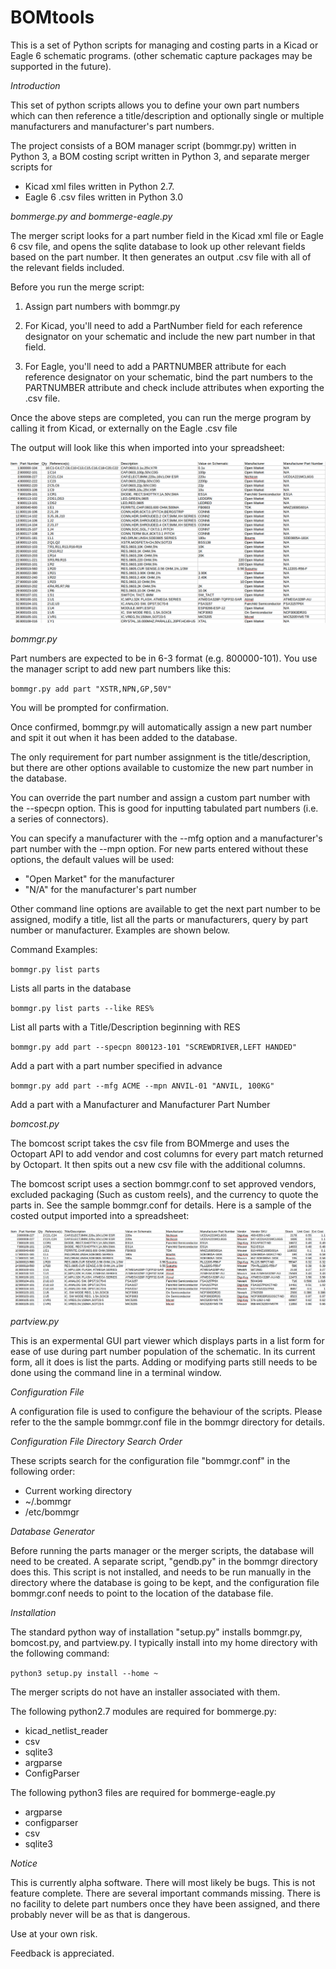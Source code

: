 **BOMtools**
=========
This is a set of Python scripts for managing and costing parts in a Kicad or Eagle 6 schematic programs.
(other schematic capture packages may be supported in the future).

*Introduction*

This set of python scripts allows you to define your own part numbers
which can then reference a title/description and optionally single
or multiple manufacturers and manufacturer's part numbers.

The project consists of a BOM manager script (bommgr.py) written in
Python 3, a BOM costing script written in Python 3,
and separate merger scripts for
 
 * Kicad xml files written in Python 2.7.
 * Eagle 6 .csv files written in Python 3.0

*bommerge.py and bommerge-eagle.py* 

The merger script looks for a part number field in the Kicad xml file
or Eagle 6 csv file, and opens the sqlite database to look up other
relevant fields based on the part number. It then generates an
output .csv file with all of the relevant fields included.

Before you run the merge script:

1. Assign part numbers with bommgr.py

2. For Kicad, you'll need to add a PartNumber field for each reference
designator on your schematic and include the new part number in
that field.

3. For Eagle, you'll need to add a PARTNUMBER attribute for each reference
designator on your schematic, bind the part numbers to the PARTNUMBER attribute
and check include attributes when exporting the .csv file.

Once the above steps are completed, you can run the merge program
by calling it from Kicad, or externally on the Eagle .csv file

The output will look like this when imported into your spreadsheet:

![ProjectPicture](Screenshot.png)

*bommgr.py*

Part numbers are expected to be in 6-3 format (e.g. 800000-101). You use
the manager script to add new part numbers like this:

`bommgr.py add part "XSTR,NPN,GP,50V"`

You will be prompted for confirmation.

Once confirmed, bommgr.py will automatically assign a new part number and spit it out
when it has been added to the database.

The only requirement for part number assignment
is the title/description, but there are other options available to
customize the new part number in the database.

You can override the part number and assign a custom part number with
the --specpn option. This is good for inputting tabulated part numbers
(i.e. a series of connectors).

You can specify a manufacturer with the --mfg option and a
manufacturer's part number with the --mpn option. For new parts entered
without these options, the default values will be used:

* "Open Market" for the manufacturer
* "N/A" for the manufacturer's part number

Other command line options are available to get the next part number to
be assigned, modify a title, list all the parts or manufacturers, query
by part number or manufacturer. Examples are shown below.


Command Examples:

`bommgr.py list parts`

Lists all parts in the database

`bommgr.py list parts --like RES%`

List all parts with a Title/Description beginning with RES

`bommgr.py add part --specpn 800123-101 "SCREWDRIVER,LEFT HANDED"`

Add a part with a part number specified in advance

`bommgr.py add part --mfg ACME --mpn ANVIL-01 "ANVIL, 100KG"`

Add a part with a Manufacturer and Manufacturer Part Number


*bomcost.py*

The bomcost script takes the csv file from BOMmerge and uses the Octopart
API to add vendor and cost columns for every part match returned by Octopart.
It then spits out a new csv file with the additional columns. 

The bomcost script uses a section bommgr.conf to set approved vendors, excluded
packaging (Such as custom reels), and the currency to quote the parts
in. See the sample bommgr.conf for details. Here is a sample of the costed 
output imported into a spreadsheet:

![ProjectPicture](ScreenshotCost.png)


*partview.py*

This is an expermental GUI part viewer which displays parts in a list form
for ease of use during part number population of the schematic.
In its current form, all it does is list the parts. Adding or modifying
parts still needs to be done using the command line in a terminal window.

*Configuration File*

A configuration file is used to configure the behaviour of the scripts. Please refer to the the sample bommgr.conf
file in the bommgr directory for details.

*Configuration File Directory Search Order*

These scripts search for the configuration file "bommgr.conf" in the following order:

* Current working directory
* ~/.bommgr
* /etc/bommgr

*Database Generator*

Before running the parts manager or the merger scripts, the database will
need to be created. A separate script, "gendb.py" in the bommgr
directory does this. This script is not installed, and needs to be run manually in the directory where the database is going to be kept,
and the configuration file bommgr.conf needs to point to the location of the database file.


*Installation*

The standard python way of installation "setup.py" installs bommgr.py, bomcost.py, and partview.py. I typically install into my home directory
with the following command:

`python3 setup.py install --home ~`

The merger scripts do not have an installer associated with them.

The following python2.7 modules are required for bommerge.py:

* kicad_netlist_reader
* csv
* sqlite3
* argparse
* ConfigParser

The following python3 files are required for bommerge-eagle.py

* argparse
* configparser
* csv
* sqlite3


*Notice*

This is currently alpha software. There will most likely be bugs. This is not feature complete. There
are several important commands missing. There is no facility to delete part numbers once they have been
assigned, and there probably never will be as that is dangerous. 

Use at your own risk.

Feedback is appreciated.





